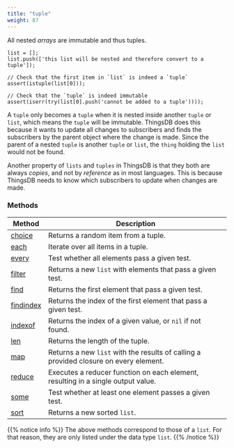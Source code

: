 ```yaml
---
title: "tuple"
weight: 87
---
```


All nested *arrays* are immutable and thus tuples.

```thingsdb,should_pass
list = [];
list.push(['this list will be nested and therefore convert to a tuple']);

// Check that the first item in `list` is indeed a `tuple`
assert(istuple(list[0]));

// Check that the `tuple` is indeed immutable
assert(iserr(try(list[0].push('cannot be added to a tuple'))));
```

A `tuple` only becomes a `tuple` when it is nested inside another `tuple` or `list`, which means the `tuple` will be immutable.
ThingsDB does this because it wants to update all changes to subscribers and finds the subscribers by the parent object where
the change is made. Since the parent of a nested `tuple` is another `tuple` or `list`, the `thing` holding the `list` would not be found.

Another property of `lists` and `tuples` in ThingsDB is that they both are always *copies*, and not by *reference* as in most languages. This is
because ThingsDB needs to know which subscribers to update when changes are made.

### Methods

Method | Description
------ | -----------
[choice](../list/choice) | Returns a random item from a tuple.
[each](../list/each) | Iterate over all items in a tuple.
[every](../list/every) | Test whether all elements pass a given test.
[filter](../list/filter) | Returns a new `list` with elements that pass a given test.
[find](../list/find) | Returns the first element that pass a given test.
[findindex](../list/findindex) | Returns the index of the first element that pass a given test.
[indexof](../list/indexof) | Returns the index of a given value, or `nil` if not found.
[len](../list/len) | Returns the length of the tuple.
[map](../list/map) | Returns a new `list` with the results of calling a provided closure on every element.
[reduce](../list/reduce) | Executes a reducer function on each element, resulting in a single output value.
[some](../list/some) | Test whether at least one element passes a given test.
[sort](../list/sort) | Returns a new sorted `list`.

{{% notice info %}}
The above methods correspond to those of a `list`. For that reason, they are only listed under the data type `list`.
{{% /notice %}}
